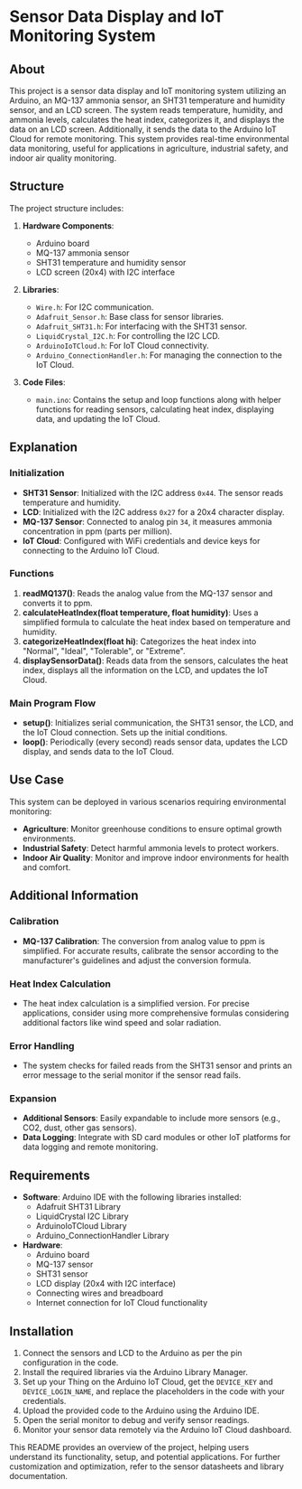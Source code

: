 # Sensor Data Display and IoT Monitoring System

## About

This project is a sensor data display and IoT monitoring system utilizing an Arduino, an MQ-137 ammonia sensor, an SHT31 temperature and humidity sensor, and an LCD screen. The system reads temperature, humidity, and ammonia levels, calculates the heat index, categorizes it, and displays the data on an LCD screen. Additionally, it sends the data to the Arduino IoT Cloud for remote monitoring. This system provides real-time environmental data monitoring, useful for applications in agriculture, industrial safety, and indoor air quality monitoring.

## Structure

The project structure includes:

1. **Hardware Components**:
   - Arduino board
   - MQ-137 ammonia sensor
   - SHT31 temperature and humidity sensor
   - LCD screen (20x4) with I2C interface

2. **Libraries**:
   - `Wire.h`: For I2C communication.
   - `Adafruit_Sensor.h`: Base class for sensor libraries.
   - `Adafruit_SHT31.h`: For interfacing with the SHT31 sensor.
   - `LiquidCrystal_I2C.h`: For controlling the I2C LCD.
   - `ArduinoIoTCloud.h`: For IoT Cloud connectivity.
   - `Arduino_ConnectionHandler.h`: For managing the connection to the IoT Cloud.

3. **Code Files**:
   - `main.ino`: Contains the setup and loop functions along with helper functions for reading sensors, calculating heat index, displaying data, and updating the IoT Cloud.

## Explanation

### Initialization

- **SHT31 Sensor**: Initialized with the I2C address `0x44`. The sensor reads temperature and humidity.
- **LCD**: Initialized with the I2C address `0x27` for a 20x4 character display.
- **MQ-137 Sensor**: Connected to analog pin `34`, it measures ammonia concentration in ppm (parts per million).
- **IoT Cloud**: Configured with WiFi credentials and device keys for connecting to the Arduino IoT Cloud.

### Functions

1. **readMQ137()**: Reads the analog value from the MQ-137 sensor and converts it to ppm.
2. **calculateHeatIndex(float temperature, float humidity)**: Uses a simplified formula to calculate the heat index based on temperature and humidity.
3. **categorizeHeatIndex(float hi)**: Categorizes the heat index into "Normal", "Ideal", "Tolerable", or "Extreme".
4. **displaySensorData()**: Reads data from the sensors, calculates the heat index, displays all the information on the LCD, and updates the IoT Cloud.

### Main Program Flow

- **setup()**: Initializes serial communication, the SHT31 sensor, the LCD, and the IoT Cloud connection. Sets up the initial conditions.
- **loop()**: Periodically (every second) reads sensor data, updates the LCD display, and sends data to the IoT Cloud.

## Use Case

This system can be deployed in various scenarios requiring environmental monitoring:
- **Agriculture**: Monitor greenhouse conditions to ensure optimal growth environments.
- **Industrial Safety**: Detect harmful ammonia levels to protect workers.
- **Indoor Air Quality**: Monitor and improve indoor environments for health and comfort.

## Additional Information

### Calibration

- **MQ-137 Calibration**: The conversion from analog value to ppm is simplified. For accurate results, calibrate the sensor according to the manufacturer's guidelines and adjust the conversion formula.

### Heat Index Calculation

- The heat index calculation is a simplified version. For precise applications, consider using more comprehensive formulas considering additional factors like wind speed and solar radiation.

### Error Handling

- The system checks for failed reads from the SHT31 sensor and prints an error message to the serial monitor if the sensor read fails.

### Expansion

- **Additional Sensors**: Easily expandable to include more sensors (e.g., CO2, dust, other gas sensors).
- **Data Logging**: Integrate with SD card modules or other IoT platforms for data logging and remote monitoring.

## Requirements

- **Software**: Arduino IDE with the following libraries installed:
  - Adafruit SHT31 Library
  - LiquidCrystal I2C Library
  - ArduinoIoTCloud Library
  - Arduino_ConnectionHandler Library
- **Hardware**:
  - Arduino board
  - MQ-137 sensor
  - SHT31 sensor
  - LCD display (20x4 with I2C interface)
  - Connecting wires and breadboard
  - Internet connection for IoT Cloud functionality

## Installation

1. Connect the sensors and LCD to the Arduino as per the pin configuration in the code.
2. Install the required libraries via the Arduino Library Manager.
3. Set up your Thing on the Arduino IoT Cloud, get the `DEVICE_KEY` and `DEVICE_LOGIN_NAME`, and replace the placeholders in the code with your credentials.
4. Upload the provided code to the Arduino using the Arduino IDE.
5. Open the serial monitor to debug and verify sensor readings.
6. Monitor your sensor data remotely via the Arduino IoT Cloud dashboard.

This README provides an overview of the project, helping users understand its functionality, setup, and potential applications. For further customization and optimization, refer to the sensor datasheets and library documentation.
